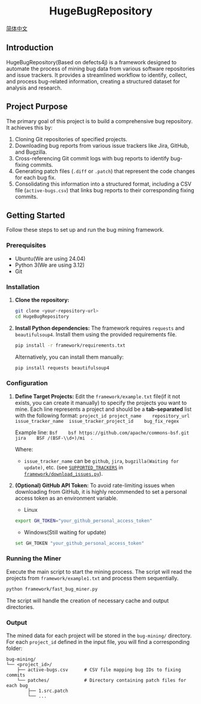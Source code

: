 <div align="center">
  <h1>HugeBugRepository</h1>
</div>

[简体中文](README.zh-CN.md)

## Introduction

HugeBugRepository(Based on defects4j) is a framework designed to automate the process of mining bug data from various software repositories and issue trackers. It provides a streamlined workflow to identify, collect, and process bug-related information, creating a structured dataset for analysis and research.

## Project Purpose

The primary goal of this project is to build a comprehensive bug repository. It achieves this by:

1.  Cloning Git repositories of specified projects.
2.  Downloading bug reports from various issue trackers like Jira, GitHub, and Bugzilla.
3.  Cross-referencing Git commit logs with bug reports to identify bug-fixing commits.
4.  Generating patch files (`.diff` or `.patch`) that represent the code changes for each bug fix.
5.  Consolidating this information into a structured format, including a CSV file (`active-bugs.csv`) that links bug reports to their corresponding fixing commits.

## Getting Started

Follow these steps to set up and run the bug mining framework.

### Prerequisites

*   Ubuntu(We are using 24.04)
*   Python 3(We are using 3.12)
*   Git

### Installation

1.  **Clone the repository:**
    ```sh
    git clone <your-repository-url>
    cd HugeBugRepository
    ```

2.  **Install Python dependencies:**
    The framework requires `requests` and `beautifulsoup4`. Install them using the provided requirements file.
    ```sh
    pip install -r framework/requirements.txt
    ```
    Alternatively, you can install them manually:
    ```sh
    pip install requests beautifulsoup4
    ```

### Configuration

1.  **Define Target Projects:**
    Edit the `framework/example.txt` file(if it not exists, you can create it manually) to specify the projects you want to mine. Each line represents a project and should be a **tab-separated** list with the following format:
    `project_id	project_name	repository_url	issue_tracker_name	issue_tracker_project_id	bug_fix_regex`

    Example line:
    `Bsf	bsf	https://github.com/apache/commons-bsf.git	jira	BSF	/(BSF-\\d+)/mi	.`

    Where:
    *   `issue_tracker_name` can be `github`, `jira`, `bugzilla(Waiting for update)`, etc. (see [`SUPPORTED_TRACKERS`](framework/download_issues.py) in [`framework/download_issues.py`](framework/download_issues.py)).

2.  **(Optional) GitHub API Token:**
    To avoid rate-limiting issues when downloading from GitHub, it is highly recommended to set a personal access token as an environment variable.
    - Linux
    ```sh
    export GH_TOKEN="your_github_personal_access_token"
    ```
    - Windows(Still waiting for update)
    ```bash
    set GH_TOKEN "your_github_personal_access_token"
    ```
### Running the Miner

Execute the main script to start the mining process. The script will read the projects from `framework/example1.txt` and process them sequentially.

```sh
python framework/fast_bug_miner.py
```

The script will handle the creation of necessary cache and output directories.

### Output

The mined data for each project will be stored in the `bug-mining/` directory. For each `project_id` defined in the input file, you will find a corresponding folder:

```
bug-mining/
└── <project_id>/
    ├── active-bugs.csv      # CSV file mapping bug IDs to fixing commits
    └── patches/             # Directory containing patch files for each bug
        ├── 1.src.patch
        └── ...
```
